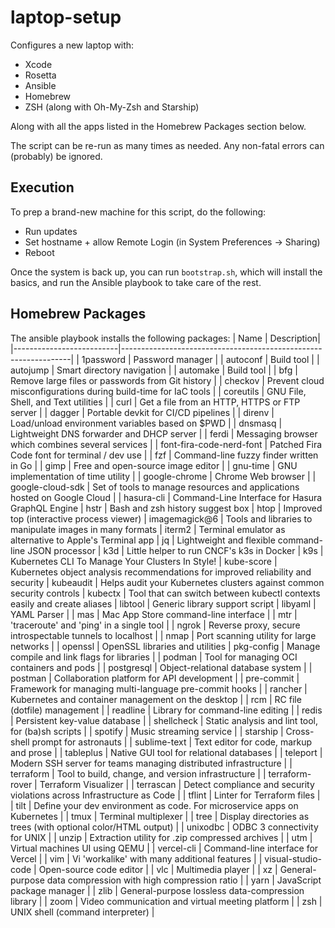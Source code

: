 # laptop-setup
Configures a new laptop with:

- Xcode
- Rosetta
- Ansible
- Homebrew
- ZSH (along with Oh-My-Zsh and Starship)

Along with all the apps listed in the Homebrew Packages section below.

The script can be re-run as many times as needed. Any non-fatal errors can (probably) be ignored.

## Execution
To prep a brand-new machine for this script, do the following:
- Run updates
- Set hostname + allow Remote Login (in System Preferences -> Sharing)
- Reboot

Once the system is back up, you can run `bootstrap.sh`, which will install the basics, and run the Ansible playbook to take care of the rest.

## Homebrew Packages
The ansible playbook installs the following packages:
| Name                     | Description|
|--------------------------|-----------------------------------------------------------------|
| 1password                | Password manager |
| autoconf                 | Build tool |
| autojump                 | Smart directory navigation |
| automake                 | Build tool |
| bfg                      | Remove large files or passwords from Git history |
| checkov                  | Prevent cloud misconfigurations during build-time for IaC tools |
| coreutils                | GNU File, Shell, and Text utilities |
| curl                     | Get a file from an HTTP, HTTPS or FTP server |
| dagger                   | Portable devkit for CI/CD pipelines |
| direnv                   | Load/unload environment variables based on $PWD |
| dnsmasq                  | Lightweight DNS forwarder and DHCP server |
| ferdi                    | Messaging browser which combines several services |
| font-fira-code-nerd-font | Patched Fira Code font for terminal / dev use |
| fzf                      | Command-line fuzzy finder written in Go |
| gimp                     | Free and open-source image editor |
| gnu-time                 | GNU implementation of time utility |
| google-chrome            | Chrome Web browser |
| google-cloud-sdk         | Set of tools to manage resources and applications hosted on Google Cloud |
| hasura-cli               | Command-Line Interface for Hasura GraphQL Engine
| hstr                     | Bash and zsh history suggest box
| htop                     | Improved top (interactive process viewer)
| imagemagick@6            | Tools and libraries to manipulate images in many formats
| iterm2                   | Terminal emulator as alternative to Apple's Terminal app
| jq                       | Lightweight and flexible command-line JSON processor
| k3d                      | Little helper to run CNCF's k3s in Docker
| k9s                      | Kubernetes CLI To Manage Your Clusters In Style!
| kube-score               | Kubernetes object analysis recommendations for improved reliability and security
| kubeaudit                | Helps audit your Kubernetes clusters against common security controls
| kubectx                  | Tool that can switch between kubectl contexts easily and create aliases
| libtool                  | Generic library support script
| libyaml                  | YAML Parser |
| mas                      | Mac App Store command-line interface |
| mtr                      | 'traceroute' and 'ping' in a single tool |
| ngrok                    | Reverse proxy, secure introspectable tunnels to localhost |
| nmap                     | Port scanning utility for large networks |
| openssl                  | OpenSSL libraries and utilities
| pkg-config               | Manage compile and link flags for libraries |
| podman                   | Tool for managing OCI containers and pods |
| postgresql               | Object-relational database system |
| postman                  | Collaboration platform for API development |
| pre-commit               | Framework for managing multi-language pre-commit hooks |
| rancher                  | Kubernetes and container management on the desktop |
| rcm                      | RC file (dotfile) management |
| readline                 | Library for command-line editing |
| redis                    | Persistent key-value database |
| shellcheck               | Static analysis and lint tool, for (ba)sh scripts |
| spotify                  | Music streaming service |
| starship                 | Cross-shell prompt for astronauts |
| sublime-text             | Text editor for code, markup and prose |
| tableplus                | Native GUI tool for relational databases |
| teleport                 | Modern SSH server for teams managing distributed infrastructure |
| terraform                | Tool to build, change, and version infrastructure |
| terraform-rover          | Terraform Visualizer |
| terrascan                | Detect compliance and security violations across Infrastructure as Code |
| tflint                   | Linter for Terraform files |
| tilt                     | Define your dev environment as code. For microservice apps on Kubernetes |
| tmux                     | Terminal multiplexer |
| tree                     | Display directories as trees (with optional color/HTML output) |
| unixodbc                 | ODBC 3 connectivity for UNIX |
| unzip                    | Extraction utility for .zip compressed archives |
| utm                      | Virtual machines UI using QEMU |
| vercel-cli               | Command-line interface for Vercel |
| vim                      | Vi 'workalike' with many additional features |
| visual-studio-code       | Open-source code editor |
| vlc                      | Multimedia player |
| xz                       | General-purpose data compression with high compression ratio |
| yarn                     | JavaScript package manager |
| zlib                     | General-purpose lossless data-compression library |
| zoom                     | Video communication and virtual meeting platform |
| zsh                      | UNIX shell (command interpreter) |
